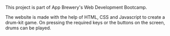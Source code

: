 This project is part of App Brewery's Web Development Bootcamp.

The website is made with the help of HTML, CSS and Javascript to create a drum-kit game. On pressing the required keys or the buttons on the screen, drums can be played.
